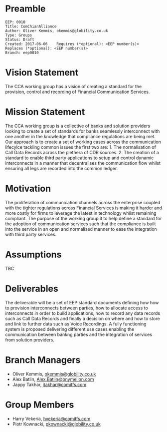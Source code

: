  # Preamble

    EEP: 0010
    Title: ComChianAlliance
    Author: Oliver Kemmis, okemmis@globility.co.uk
    Type: Groups
    Status: Draft
    Created: 2017-06-06    Requires (*optional): <EEP number(s)>
    Replaces (*optional): <EEP number(s)>
    Branch: eep0010

# Vision Statement

The CCA working group has a vision of creating a standard for the provision, control and recording of Financial Communication Services. 

# Mission Statement

The CCA working group is a collective of banks and solution providers looking to create a set of standards for banks seamlessly interconnect with one another in the knowledge that compliance regulations are being met. Our approach is to create a set of working cases across the communication lifecylce tackling common issues the first two are:  1. The normalisation of Call Data Records across the plethera of CDR sources. 2. The creation of a standard to enable third party applications to setup and control dynamic interconnects in a manner that decentralises the communication flow whilst ensuring all legs are recorded into the common ledger.

# Motivation

The proliferation of communication channels across the enterprise coupled with the tighter regulations across Financial Services is making it harder and more costly for firms to leverage the latest in technology whilst remaining compliant. The purpose of the working group it to help define a standard for the adoption of communication services such that the compliance is built into the service in an open and normalised manner to ease the integration with third party services. 

# Assumptions

TBC

# Deliverables

The deliverable will be a set of EEP standard documents defining how how to provision interconnects between parties, how to allocate access to interconnects in order to build applications, how to record any data records such as Call Data Records and finally a decision on where and how to store and link to further data such as Voice Recordings. 
A fully functioning system is proposed delivering different use cases enabling the communication between bankng parties and the integration of services from solution providers. 

# Branch Managers

- Oliver Kemmis, okemmis@globility.co.uk
- Alex Batlin, Alex.Batlin@bnymellon.com
- Jappy Takhar, jtakhar@comitfs.com

# Group Members

- Harry Vekeria, hvekeria@comitfs.com
- Piotr Kownacki, pkownacki@globility.co.uk